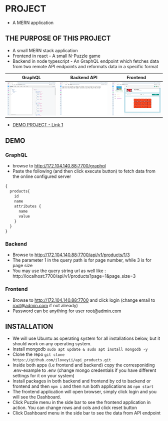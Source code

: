 # PROJECT

- A MERN application

## THE PURPOSE OF THIS PROJECT

- A small MERN stack application
- Frontend in react - A small N-Puzzle game
- Backend in node typescript - An GraphQL endpoint which fetches data from two remote API endpoints and reformats data in a specific format

| GraphQL                                                                                                                                           | Backend API                                                                                                                                        | Frontend                                                                                                                                      |
| ------------------------------------------------------------------------------------------------------------------------------------------------- | -------------------------------------------------------------------------------------------------------------------------------------------------- | --------------------------------------------------------------------------------------------------------------------------------------------- |
| ![grpahql](https://raw.githubusercontent.com/iloveyii/api_products/master/frontend/public/images/graphql.png?token=ABIOGGF3AHSD2AMZUXKLDIC76NDFS) | ![api](https://raw.githubusercontent.com/iloveyii/api_products/master/frontend/public/images/products_api.png?token=ABIOGGCHUSVCGTJ2PKAULDC76NAFI) | ![fe](https://raw.githubusercontent.com/iloveyii/api_products/master/frontend/public/images/frontend.png?token=ABIOGGBMAEKFKLZSH27CO4S76NC22) |

- [DEMO PROJECT - Link 1](http://172.104.140.88:7700/)

## DEMO

### GraphQL

- browse to http://172.104.140.88:7700/graphql
- Paste the following (and then click execute button) to fetch data from the online configured server

```
{
  products{
    id
    name
    attributes {
      name
      value
    }
  }
}

```

### Backend

- Browse to http://172.104.140.88:7700/api/v1/products/1/3
- The parameter 1 in the query path is for page number, while 3 is for page size
- You may use the query string url as well like : http://localhost:7700/api/v1/products?page=1&page_size=3

### Frontend

- Browse to http://172.104.140.88:7700 and click login (change email to root@admin.com if not already)
- Password can be anything for user root@admin.com

## INSTALLATION

- We will use Ubuntu as operating system for all installations below, but it should work on any operating system.
- Install mongodb `sudo apt update & sudo apt install mongodb -y`
- Clone the repo `git clone https://github.com/iloveyii/api_products.git`
- Inside both apps (i.e frontend and backend) copy the corresponiding .env-example to .env (change mongo credentials if you have different settings for it on your system)
- Install packages in both backend and frontend by cd to backend or frontend and then `npm i` and then run both applications as `npm start`
- The frontend application will open browser, simply click login and you will see the Dashboard.
- Click Puzzle menu in the side bar to see the frontend application in action. You can change rows and cols and click reset button
- Click Dashboard menu in the side bar to see the data from API endpoint
